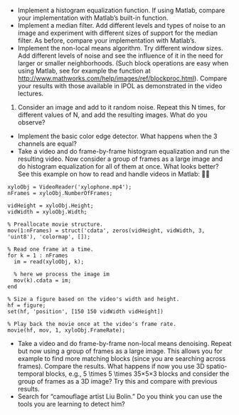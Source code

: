 
- Implement a histogram equalization function. If using Matlab, compare your implementation with Matlab’s built-in function.
- Implement a median filter. Add different levels and types of noise to an image and experiment with different sizes of support for the median filter. As before, compare your implementation with Matlab’s.
- Implement the non-local means algorithm. Try different window sizes. Add different levels of noise and see the influence of it in the need for larger or smaller neighborhoods. (Such block operations are easy when using Matlab, see for example the function at <http://www.mathworks.com/help/images/ref/blockproc.html>). Compare your results with those available in IPOL as demonstrated in the video lectures.
1. Consider an image and add to it random noise. Repeat this N times, for different values of N, and add the resulting images. What do you observe?
- Implement the basic color edge detector. What happens when the 3 channels are equal?
- Take a video and do frame-by-frame histogram equalization and run the resulting video. Now consider a group of frames as a large image and do histogram equalization for all of them at once. What looks better? See this example on how to read and handle videos in Matlab:

```
xyloObj = VideoReader('xylophone.mp4');
nFrames = xyloObj.NumberOfFrames;

vidHeight = xyloObj.Height;
vidWidth = xyloObj.Width;

% Preallocate movie structure.
mov(1:nFrames) = struct('cdata', zeros(vidHeight, vidWidth, 3, 'uint8'), 'colormap', []);

% Read one frame at a time.
for k = 1 : nFrames
  im = read(xyloObj, k);

  % here we process the image im
  mov(k).cdata = im;
end

% Size a figure based on the video's width and height.
hf = figure;
set(hf, 'position', [150 150 vidWidth vidHeight])

% Play back the movie once at the video's frame rate.
movie(hf, mov, 1, xyloObj.FrameRate);
```

- Take a video and do frame-by-frame non-local means denoising. Repeat but now using a group of frames as a large image. This allows you for example to find more matching blocks (since you are searching across frames). Compare the results. What happens if now you use 3D spatio-temporal blocks, e.g., 5 \times 5 \times 35×5×3 blocks and consider the group of frames as a 3D image? Try this and compare with previous results.
- Search for “camouflage artist Liu Bolin.” Do you think you can use the tools you are learning to detect him?
